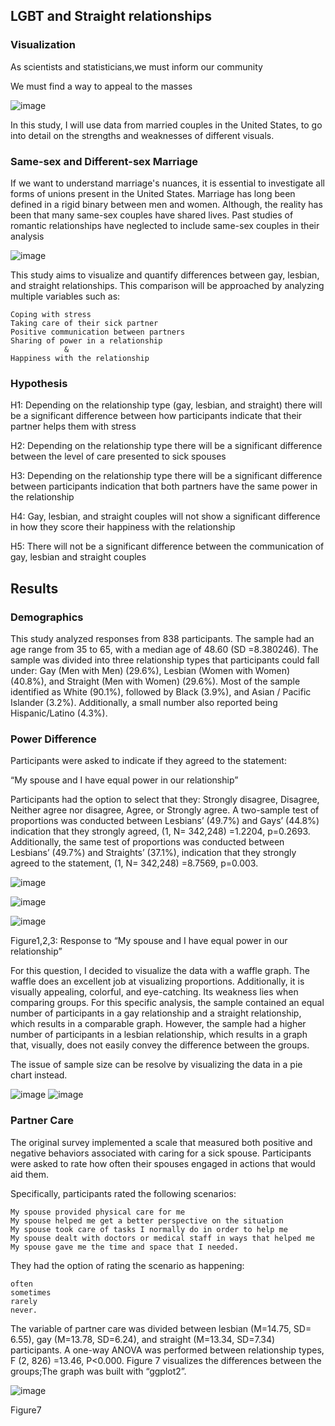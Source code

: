 ## LGBT and Straight relationships

### Visualization
As scientists and statisticians,we must inform our community


We must find a way to appeal to the masses

![image](https://user-images.githubusercontent.com/69866550/100770508-f4488f00-33c2-11eb-8f90-ea136c911212.png)

In this study, I will use data from married couples in the United States, to go into detail on the strengths and weaknesses of different visuals.

### Same-sex and Different-sex Marriage
If we want to understand marriage's nuances, it is essential to investigate all forms of unions present in the United States. Marriage has long been defined in a rigid binary between men and women. Although, the reality has been that many same-sex couples have shared lives. Past studies of romantic relationships have neglected to include same-sex couples in their analysis

![image](https://user-images.githubusercontent.com/69866550/100771892-8f8e3400-33c4-11eb-91a8-a24af45a0bea.png)

This study aims to visualize and quantify differences between gay, lesbian, and straight relationships. This comparison will be approached by analyzing multiple variables such as: 

```
Coping with stress
Taking care of their sick partner
Positive communication between partners
Sharing of power in a relationship
            &
Happiness with the relationship
```

### Hypothesis

H1: Depending on the relationship type (gay, lesbian, and straight) there will be a significant difference between how participants indicate that their partner helps them with stress

H2: Depending on the relationship type there will be a significant difference between the level of care presented to sick spouses 

H3: Depending on the relationship type there will be a significant difference between participants indication that both partners have the same power in the relationship

H4: Gay, lesbian, and straight couples will not show a significant difference in how they score their happiness with the relationship

H5: There will not be a significant difference between the communication of gay, lesbian and straight couples


## Results
### Demographics

This study analyzed responses from 838 participants. 
The sample had an age range from 35 to 65, with a median age of 48.60 (SD =8.380246). The sample was divided into three relationship types that participants could fall under: Gay (Men with Men) (29.6%), Lesbian (Women with Women) (40.8%), and Straight (Men with Women) (29.6%). Most of the sample identified as White (90.1%), followed by Black (3.9%), and Asian / Pacific Islander (3.2%).  Additionally, a small number also reported being Hispanic/Latino (4.3%).

### Power Difference
Participants were asked to indicate if they agreed to the statement:

“My spouse and I have equal power in our relationship”

Participants had the option to select that they: Strongly disagree, Disagree, Neither agree nor disagree, Agree, or Strongly agree. A two-sample test of proportions was conducted between Lesbians’ (49.7%) and Gays’ (44.8%) indication that they strongly agreed, (1, N= 342,248) =1.2204, p=0.2693. Additionally, the same test of proportions was conducted between Lesbians’ (49.7%) and Straights’ (37.1%), indication that they strongly agreed to the statement, (1, N= 342,248) =8.7569, p=0.003.  

![image](https://user-images.githubusercontent.com/69866550/100772262-fdd2f680-33c4-11eb-912a-eee868824ce9.png)

![image](https://user-images.githubusercontent.com/69866550/100772302-05929b00-33c5-11eb-8ae4-bc8514b36ea5.png)

![image](https://user-images.githubusercontent.com/69866550/100772320-0c211280-33c5-11eb-8d4b-e65da77f44d2.png)

Figure1,2,3: Response to “My spouse and I have equal power in our relationship”

For this question, I decided to visualize the data with a waffle graph. The waffle does an excellent job at visualizing proportions. Additionally, it is visually appealing, colorful, and eye-catching. Its weakness lies when comparing groups. For this specific analysis, the sample contained an equal number of participants in a gay relationship and a straight relationship, which results in a comparable graph. However, the sample had a higher number of participants in a lesbian relationship, which results in a graph that, visually, does not easily convey the difference between the groups. 

The issue of sample size can be resolve by visualizing the data in a pie chart instead.

![image](https://user-images.githubusercontent.com/69866550/100772691-8ce00e80-33c5-11eb-905b-60f638237bb2.png)
![image](https://user-images.githubusercontent.com/69866550/100772716-936e8600-33c5-11eb-8859-66af0ece434f.png)

### Partner Care
The original survey implemented a scale that measured both positive and negative behaviors associated with caring for a sick spouse. Participants were asked to rate how often their spouses engaged in actions that would aid them.

Specifically, participants rated the following scenarios:
```
My spouse provided physical care for me
My spouse helped me get a better perspective on the situation
My spouse took care of tasks I normally do in order to help me
My spouse dealt with doctors or medical staff in ways that helped me
My spouse gave me the time and space that I needed.
```
They had the option of rating the scenario as happening:
```
often
sometimes
rarely
never.
```
The variable of partner care was divided between lesbian (M=14.75, SD= 6.55), gay (M=13.78, SD=6.24), and straight (M=13.34, SD=7.34) participants. A one-way ANOVA was performed between relationship types, F (2, 826) =13.46, P<0.000. Figure 7 visualizes the differences between the groups;The graph was built with “ggplot2”.

![image](https://user-images.githubusercontent.com/69866550/100773202-28717f00-33c6-11eb-8c24-3b229fd99c1a.png)

Figure7
































